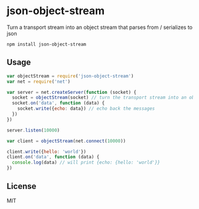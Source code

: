 # json-object-stream

Turn a transport stream into an object stream that parses from / serializes to json

```
npm install json-object-stream
```

## Usage

``` js
var objectStream = require('json-object-stream')
var net = require('net')

var server = net.createServer(function (socket) {
  socket = objectStream(socket) // turn the transport stream into an object stream
  socket.on('data', function (data) {
    socket.write({echo: data}) // echo back the messages
  })
})

server.listen(10000)

var client = objectStream(net.connect(10000))

client.write({hello: 'world'})
client.on('data', function (data) {
  console.log(data) // will print {echo: {hello: 'world'}}
})
```

## License

MIT
